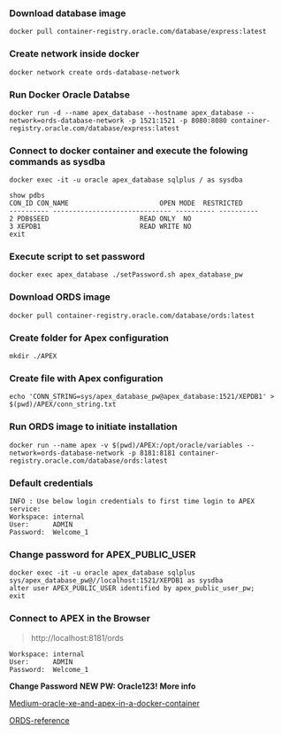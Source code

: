 ### Download database image
    docker pull container-registry.oracle.com/database/express:latest

### Create network inside docker
    docker network create ords-database-network

### Run Docker Oracle Databse
    docker run -d --name apex_database --hostname apex_database --network=ords-database-network -p 1521:1521 -p 8080:8080 container-registry.oracle.com/database/express:latest

### Connect to docker container and execute the folowing commands as sysdba
    docker exec -it -u oracle apex_database sqlplus / as sysdba

    show pdbs
    CON_ID CON_NAME                       OPEN MODE  RESTRICTED
    ---------- ------------------------------ ---------- ----------
    2 PDB$SEED                       READ ONLY  NO
    3 XEPDB1                         READ WRITE NO
    exit

### Execute script to set password
    docker exec apex_database ./setPassword.sh apex_database_pw

### Download ORDS image
    docker pull container-registry.oracle.com/database/ords:latest

### Create folder for Apex configuration
    mkdir ./APEX

### Create file with Apex configuration
    echo 'CONN_STRING=sys/apex_database_pw@apex_database:1521/XEPDB1' > $(pwd)/APEX/conn_string.txt

### Run ORDS image to initiate installation
    docker run --name apex -v $(pwd)/APEX:/opt/oracle/variables --network=ords-database-network -p 8181:8181 container-registry.oracle.com/database/ords:latest

### Default credentials
    INFO : Use below login credentials to first time login to APEX service:
    Workspace: internal
    User:      ADMIN
    Password:  Welcome_1
### Change password for APEX_PUBLIC_USER
    docker exec -it -u oracle apex_database sqlplus sys/apex_database_pw@//localhost:1521/XEPDB1 as sysdba
    alter user APEX_PUBLIC_USER identified by apex_public_user_pw;
    exit

### Connect to APEX in the Browser
>http://localhost:8181/ords

    Workspace: internal
    User:      ADMIN
    Password:  Welcome_1

__Change Password__
__NEW PW: Oracle123!__
__More info__


[Medium-oracle-xe-and-apex-in-a-docker-container](https://medium.com/@luca-bindi/oracle-xe-and-apex-in-a-docker-container-25f00a2b8306)

[ORDS-reference](https://docs.oracle.com/en/database/oracle/oracle-rest-data-services/18.3/aelig/ORDS-reference.html#GUID-E4476C14-01B1-4EA4-94D3-73B92C8C9AB3)


